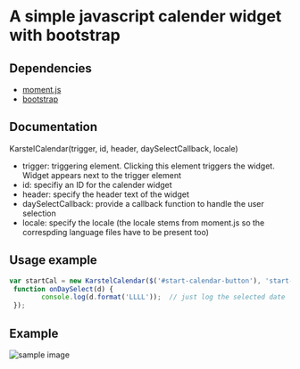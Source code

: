 # A simple javascript calender widget with bootstrap
## Dependencies
+ [moment.js](http://momentjs.com)
+ [bootstrap](http://getbootstrap.com)

## Documentation
KarstelCalendar(trigger, id, header, daySelectCallback, locale)
+ trigger: triggering element. Clicking this element triggers the widget. Widget appears next to the trigger element
+ id: specifiy an ID for the calender widget
+ header: specify the header text of the widget
+ daySelectCallback: provide a callback function to handle the user selection
+ locale: specify the locale (the locale stems from moment.js so the correspding language files have to be present too)

## Usage example
```javascript
var startCal = new KarstelCalendar($('#start-calendar-button'), 'start-calendar-content', 'Check-in date',
 function onDaySelect(d) {
        console.log(d.format('LLLL'));  // just log the selected date
 });
```

## Example
![sample image](https://cloud.githubusercontent.com/assets/5033050/10024086/c9942c96-6155-11e5-87e6-14e312493afc.png)
